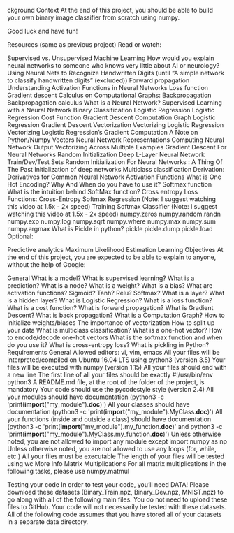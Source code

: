 ckground Context
At the end of this project, you should be able to build your own binary image classifier from scratch using numpy.

Good luck and have fun!

Resources (same as previous project)
Read or watch:

Supervised vs. Unsupervised Machine Learning
How would you explain neural networks to someone who knows very little about AI or neurology?
Using Neural Nets to Recognize Handwritten Digits (until “A simple network to classify handwritten digits” (excluded))
Forward propagation
Understanding Activation Functions in Neural Networks
Loss function
Gradient descent
Calculus on Computational Graphs: Backpropagation
Backpropagation calculus
What is a Neural Network?
Supervised Learning with a Neural Network
Binary Classification
Logistic Regression
Logistic Regression Cost Function
Gradient Descent
Computation Graph
Logistic Regression Gradient Descent
Vectorization
Vectorizing Logistic Regression
Vectorizing Logistic Regression’s Gradient Computation
A Note on Python/Numpy Vectors
Neural Network Representations
Computing Neural Network Output
Vectorizing Across Multiple Examples
Gradient Descent For Neural Networks
Random Initialization
Deep L-Layer Neural Network
Train/Dev/Test Sets
Random Initialization For Neural Networks : A Thing Of The Past
Initialization of deep networks
Multiclass classification
Derivation: Derivatives for Common Neural Network Activation Functions
What is One Hot Encoding? Why And When do you have to use it?
Softmax function
What is the intuition behind SoftMax function?
Cross entropy
Loss Functions: Cross-Entropy
Softmax Regression (Note: I suggest watching this video at 1.5x - 2x speed)
Training Softmax Classifier (Note: I suggest watching this video at 1.5x - 2x speed)
numpy.zeros
numpy.random.randn
numpy.exp
numpy.log
numpy.sqrt
numpy.where
numpy.max
numpy.sum
numpy.argmax
What is Pickle in python?
pickle
pickle.dump
pickle.load
Optional:

Predictive analytics
Maximum Likelihood Estimation
Learning Objectives
At the end of this project, you are expected to be able to explain to anyone, without the help of Google:

General
What is a model?
What is supervised learning?
What is a prediction?
What is a node?
What is a weight?
What is a bias?
What are activation functions?
Sigmoid?
Tanh?
Relu?
Softmax?
What is a layer?
What is a hidden layer?
What is Logistic Regression?
What is a loss function?
What is a cost function?
What is forward propagation?
What is Gradient Descent?
What is back propagation?
What is a Computation Graph?
How to initialize weights/biases
The importance of vectorization
How to split up your data
What is multiclass classification?
What is a one-hot vector?
How to encode/decode one-hot vectors
What is the softmax function and when do you use it?
What is cross-entropy loss?
What is pickling in Python?
Requirements
General
Allowed editors: vi, vim, emacs
All your files will be interpreted/compiled on Ubuntu 16.04 LTS using python3 (version 3.5)
Your files will be executed with numpy (version 1.15)
All your files should end with a new line
The first line of all your files should be exactly #!/usr/bin/env python3
A README.md file, at the root of the folder of the project, is mandatory
Your code should use the pycodestyle style (version 2.4)
All your modules should have documentation (python3 -c 'print(__import__("my_module").__doc__)')
All your classes should have documentation (python3 -c 'print(__import__("my_module").MyClass.__doc__)')
All your functions (inside and outside a class) should have documentation (python3 -c 'print(__import__("my_module").my_function.__doc__)' and python3 -c 'print(__import__("my_module").MyClass.my_function.__doc__)')
Unless otherwise noted, you are not allowed to import any module except import numpy as np
Unless otherwise noted, you are not allowed to use any loops (for, while, etc.)
All your files must be executable
The length of your files will be tested using wc
More Info
Matrix Multiplications
For all matrix multiplications in the following tasks, please use numpy.matmul

Testing your code
In order to test your code, you’ll need DATA! Please download these datasets (Binary_Train.npz, Binary_Dev.npz, MNIST.npz) to go along with all of the following main files. You do not need to upload these files to GitHub. Your code will not necessarily be tested with these datasets. All of the following code assumes that you have stored all of your datasets in a separate data directory.
